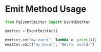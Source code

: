 # Emit Method Usage

```py
from PyEventEmitter import EventEmitter

emitter = EventEmitter()

emitter.on("my_event", lambda x: print(x))
emitter.emit("my_event", "Hello, world!")
```